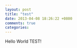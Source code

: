 ```yaml
---
layout: post
title: "test"
date: 2013-04-08 18:26:22 +0800
comments: true
categories: 
---
```

Hello World TEST!
